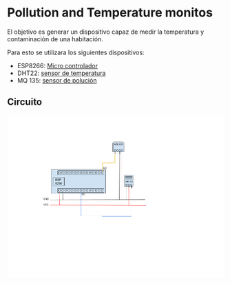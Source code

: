 # Pollution and Temperature monitos

El objetivo es generar un dispositivo capaz de medir la temperatura y contaminación de una habitación.

Para esto se utilizara los siguientes dispositivos:
* ESP8266: [Micro controlador](https://github.com/esp8266/Arduino)
* DHT22: [sensor de temperatura](https://www.sparkfun.com/datasheets/Sensors/Temperature/DHT22.pdf)
* MQ 135: [sensor de polución](https://www.olimex.com/Products/Components/Sensors/Gas/SNS-MQ135/resources/SNS-MQ135.pdf)

## Circuito

![](pollution_and_temperature_monitor.png)

